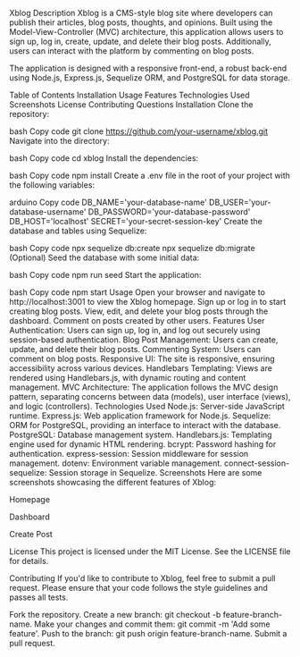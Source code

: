 Xblog
Description
Xblog is a CMS-style blog site where developers can publish their articles, blog posts, thoughts, and opinions. Built using the Model-View-Controller (MVC) architecture, this application allows users to sign up, log in, create, update, and delete their blog posts. Additionally, users can interact with the platform by commenting on blog posts.

The application is designed with a responsive front-end, a robust back-end using Node.js, Express.js, Sequelize ORM, and PostgreSQL for data storage.

Table of Contents
Installation
Usage
Features
Technologies Used
Screenshots
License
Contributing
Questions
Installation
Clone the repository:

bash
Copy code
git clone https://github.com/your-username/xblog.git
Navigate into the directory:

bash
Copy code
cd xblog
Install the dependencies:

bash
Copy code
npm install
Create a .env file in the root of your project with the following variables:

arduino
Copy code
DB_NAME='your-database-name'
DB_USER='your-database-username'
DB_PASSWORD='your-database-password'
DB_HOST='localhost'
SECRET='your-secret-session-key'
Create the database and tables using Sequelize:

bash
Copy code
npx sequelize db:create
npx sequelize db:migrate
(Optional) Seed the database with some initial data:

bash
Copy code
npm run seed
Start the application:

bash
Copy code
npm start
Usage
Open your browser and navigate to http://localhost:3001 to view the Xblog homepage.
Sign up or log in to start creating blog posts.
View, edit, and delete your blog posts through the dashboard.
Comment on posts created by other users.
Features
User Authentication: Users can sign up, log in, and log out securely using session-based authentication.
Blog Post Management: Users can create, update, and delete their blog posts.
Commenting System: Users can comment on blog posts.
Responsive UI: The site is responsive, ensuring accessibility across various devices.
Handlebars Templating: Views are rendered using Handlebars.js, with dynamic routing and content management.
MVC Architecture: The application follows the MVC design pattern, separating concerns between data (models), user interface (views), and logic (controllers).
Technologies Used
Node.js: Server-side JavaScript runtime.
Express.js: Web application framework for Node.js.
Sequelize: ORM for PostgreSQL, providing an interface to interact with the database.
PostgreSQL: Database management system.
Handlebars.js: Templating engine used for dynamic HTML rendering.
bcrypt: Password hashing for authentication.
express-session: Session middleware for session management.
dotenv: Environment variable management.
connect-session-sequelize: Session storage in Sequelize.
Screenshots
Here are some screenshots showcasing the different features of Xblog:

Homepage

Dashboard

Create Post

License
This project is licensed under the MIT License. See the LICENSE file for details.

Contributing
If you'd like to contribute to Xblog, feel free to submit a pull request. Please ensure that your code follows the style guidelines and passes all tests.

Fork the repository.
Create a new branch: git checkout -b feature-branch-name.
Make your changes and commit them: git commit -m 'Add some feature'.
Push to the branch: git push origin feature-branch-name.
Submit a pull request.
